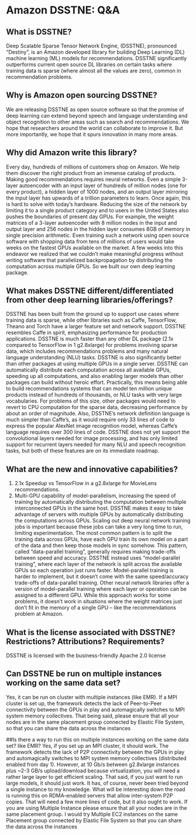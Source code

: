 # Amazon DSSTNE: Q&A

## What is DSSTNE?
Deep Scalable Sparse Tensor Network Engine, (DSSTNE), pronounced “Destiny”, is an Amazon developed library for building Deep Learning (DL) machine learning (ML) models for recommendations. DSSTNE significantly outperforms current open source DL libraries on certain tasks where training data is sparse (where almost all the values are zero), common in recommendation problems.

## Why is Amazon open sourcing DSSTNE?
We are releasing DSSTNE as open source software so that the promise of deep learning can extend beyond speech and language understanding and object recognition to other areas such as search and recommendations. We hope that researchers around the world can collaborate to improve it. But more importantly, we hope that it spurs innovation in many more areas.

## Why did Amazon write this library?
Every day, hundreds of millions of customers shop on Amazon. We help them discover the right product from an immense catalog of products. Making good recommendations requires neural networks. Even a simple 3-layer autoencoder with an input layer of hundreds of million nodes (one for every product), a hidden layer of 1000 nodes, and an output layer mirroring the input layer has upwards of a trillion parameters to learn. Once again, this is hard to solve with today’s hardware. Reducing the size of the network by limiting it to a single product category and to users in the United States also pushes the boundaries of present day GPUs. For example, the weight matrices of a 3-layer autoencoder with 8 million nodes in the input and output layer and 256 nodes in the hidden layer consumes 8GB of memory in single precision arithmetic. Even training such a network using open source software with shopping data from tens of millions of users would take weeks on the fastest GPUs available on the market.
A few weeks into this endeavor we realized that we couldn’t make meaningful progress without writing software that parallelized backpropagation by distributing the computation across multiple GPUs. So we built our own deep learning package.

## What makes DSSTNE different/differentiated from other deep learning libraries/offerings?
DSSTNE has been built from the ground up to support use cases where training data is sparse, while other libraries such as Caffe, TensorFlow, Theano and Torch have a larger feature set and network support. DSSTNE resembles Caffe in spirit, emphasizing performance for production applications. DSSTNE is much faster than any other DL package (2.1x compared to TensorFlow in 1 g2.8xlarge) for problems involving sparse data, which includes recommendations problems and many natural language understanding (NLU) tasks. DSSTNE is also significantly better than other packages at using multiple GPUs in a single server. DSSTNE can automatically distribute each computation across all available GPUs, speeding up all computations, and also enabling larger models than other packages can build without heroic effort. Practically, this means being able to build recommendations systems that can model ten million unique products instead of hundreds of thousands, or NLU tasks with very large vocabularies. For problems of this size, other packages would need to revert to CPU computation for the sparse data, decreasing performance by about an order of magnitude. Also, DSSTNE’s network definition language is much simpler than Caffe’s, as it would require only 33 lines of code to express the popular AlexNet image recognition model, whereas Caffe’s language requires over 300 lines of code. DSSTNE does not yet support the convolutional layers needed for image processing, and has only limited support for recurrent layers needed for many NLU and speech recognition tasks, but both of these features are on its immediate roadmap.

## What are the new and innovative capabilities?
1. 2.1x Speedup vs TensorFlow in a g2.8xlarge for MovieLens recommendations.
2. Multi-GPU capability of model-parallelism, increasing the speed of training by automatically distributing the computation between multiple interconnected GPUs in the same host. DSSTNE makes it easy to take advantage of servers with multiple GPUs by automatically distributing the computations across GPUs. Scaling out deep neural network training jobs is important because these jobs can take a very long time to run, limiting experimentation. The most common pattern is to split the training data across GPUs, have each GPU train its own model on a part of the data and then keep those models in sync somehow. This pattern, called “data-parallel training”, generally requires making trade-offs between speed and accuracy.
DSSTNE instead uses “model-parallel training”, where each layer of the network is split across the available GPUs so each operation just runs faster. Model-parallel training is harder to implement, but it doesn’t come with the same speed/accuracy trade-offs of data-parallel training. Other neural network libraries offer a version of model-parallel training where each layer or operation can be assigned to a different GPU. While this approach works for some problems, it doesn’t work in situations where the weight matrices just don’t fit in the memory of a single GPU – like the recommendations problem at Amazon.

## What is the license associated with DSSTNE? Restrictions? Attributions? Requirements?
DSSTNE is licensed with the business-friendly Apache 2.0 license


## Can DSSTNE be run on multiple instances working on the same data set?
Yes, it can be run on cluster with multiple instances (like EMR). If a MPI cluster is set up, the framework detects the lack of Peer-to-Peer connectivity between the GPUs in play and automagically switches to MPI system memory collectives. That being said, please ensure that all your nodes are in the same placement group connected by Elastic File System, so that you can share the data across the instances

##Is there a way to run this on multiple instances working on the same data set? like EMR?
Yes, if you set up an MPI cluster, it should work. The framework detects the lack of P2P connectivity between the GPUs in play and automagically switches to MPI system memory collectives (distributed enabled from day 1).
However, at 10 Gb/s between g2.8xlarge instances plus ~2-3 GB/s upload/download because virtualization, you will need a rather large layer to get efficient scaling. That said, if you just want to run large models, it should just work. It has, of course, never been tried beyond a single instance to my knowledge.
What will be interesting down the road is running this on RDMA-enabled servers that allow inter-system P2P copies. That will need a few more lines of code, but it also ought to work.
If you are using Multiple Instance please ensure that all your nodes are in the same placement group.
I would try Multiple EC2 instances on the same Placement group connected by Elastic File System so that you can share the data across the instances
